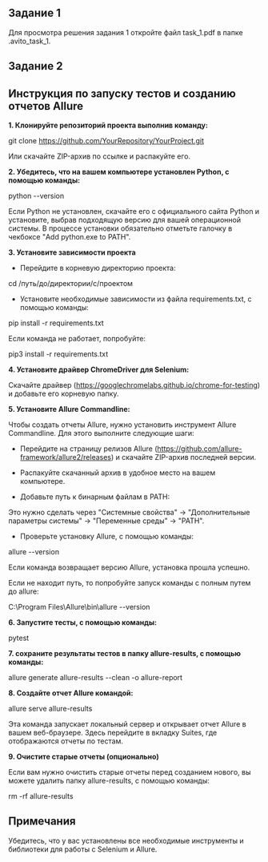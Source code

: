 
## Задание 1

Для просмотра решения задания 1 откройте файл task_1.pdf в папке .avito_task_1.

## Задание 2

## Инструкция по запуску тестов и созданию отчетов Allure

**1. Клонируйте репозиторий проекта выполнив команду:**

git clone https://github.com/YourRepository/YourProject.git

Или скачайте ZIP-архив по ссылке и распакуйте его.

**2. Убедитесь, что на вашем компьютере установлен Python, с помощью команды:**

python --version

Если Python не установлен, скачайте его с официального сайта Python и установите, выбрав подходящую версию для вашей операционной системы. В процессе установки обязательно отметьте галочку в чекбоксе "Add python.exe to PATH".

**3. Установите зависимости проекта**

- Перейдите в корневую директорию проекта:


cd /путь/до/директории/с/проектом

- Установите необходимые зависимости из файла requirements.txt, с помощью команды:


pip install -r requirements.txt

Если команда не работает, попробуйте:

pip3 install -r requirements.txt

**4. Установите драйвер ChromeDriver для Selenium:**

Скачайте  драйвер (https://googlechromelabs.github.io/chrome-for-testing) и добавьте его корневую папку.

**5. Установите Allure Commandline:**

Чтобы создать отчеты Allure, нужно установить инструмент Allure Commandline. Для этого выполните следующие шаги:

- Перейдите на страницу релизов Allure (https://github.com/allure-framework/allure2/releases) и скачайте ZIP-архив последней версии.

- Распакуйте скачанный архив в удобное место на вашем компьютере.

- Добавьте путь к бинарным файлам в PATH:

Это нужно сделать через "Системные свойства" -> "Дополнительные параметры системы" -> "Переменные среды" -> "PATH".

- Проверьте установку Allure, с помощью команды:

allure --version

Если команда возвращает версию Allure, установка прошла успешно.

Если не находит путь, то попробуйте запуск команды с полным путем до allure:

C:\Program Files\Allure\bin\allure --version

**6. Запустите тесты, с помощью команды:**

pytest 

**7. сохраните результаты тестов в папку allure-results, с помощью команды:**

 allure generate allure-results --clean -o allure-report

**8. Создайте отчет Allure командой:**

allure serve allure-results

Эта команда запускает локальный сервер и открывает отчет Allure в вашем веб-браузере.
Здесь перейдите в вкладку Suites, где отображаются отчеты по тестам.


**9. Очистите старые отчеты (опционально)**

Если вам нужно очистить старые отчеты перед созданием нового, вы можете удалить папку allure-results, с помощью команды:


rm -rf allure-results

## Примечания
Убедитесь, что у вас установлены все необходимые инструменты и библиотеки для работы с Selenium и Allure.

